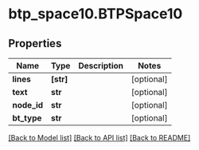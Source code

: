 # btp_space10.BTPSpace10

## Properties
Name | Type | Description | Notes
------------ | ------------- | ------------- | -------------
**lines** | **[str]** |  | [optional] 
**text** | **str** |  | [optional] 
**node_id** | **str** |  | [optional] 
**bt_type** | **str** |  | [optional] 

[[Back to Model list]](../README.md#documentation-for-models) [[Back to API list]](../README.md#documentation-for-api-endpoints) [[Back to README]](../README.md)


